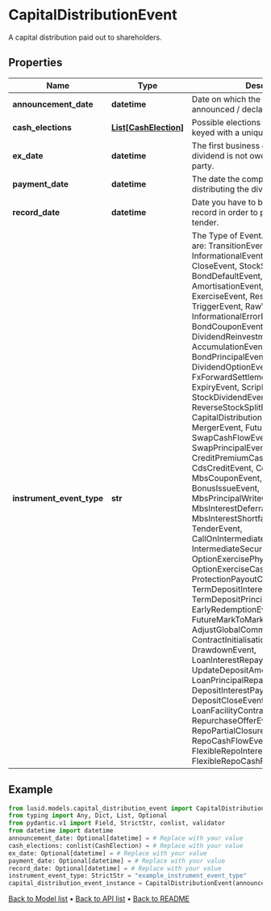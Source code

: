 # CapitalDistributionEvent

A capital distribution paid out to shareholders.
## Properties
Name | Type | Description | Notes
------------ | ------------- | ------------- | -------------
**announcement_date** | **datetime** | Date on which the dividend was announced / declared. | [optional] 
**cash_elections** | [**List[CashElection]**](CashElection.md) | Possible elections for this event, each keyed with a unique identifier. | 
**ex_date** | **datetime** | The first business day on which the dividend is not owed to the buying party. | [optional] 
**payment_date** | **datetime** | The date the company begins distributing the dividend. | [optional] 
**record_date** | **datetime** | Date you have to be the holder of record in order to participate in the tender. | [optional] 
**instrument_event_type** | **str** | The Type of Event. The available values are: TransitionEvent, InformationalEvent, OpenEvent, CloseEvent, StockSplitEvent, BondDefaultEvent, CashDividendEvent, AmortisationEvent, CashFlowEvent, ExerciseEvent, ResetEvent, TriggerEvent, RawVendorEvent, InformationalErrorEvent, BondCouponEvent, DividendReinvestmentEvent, AccumulationEvent, BondPrincipalEvent, DividendOptionEvent, MaturityEvent, FxForwardSettlementEvent, ExpiryEvent, ScripDividendEvent, StockDividendEvent, ReverseStockSplitEvent, CapitalDistributionEvent, SpinOffEvent, MergerEvent, FutureExpiryEvent, SwapCashFlowEvent, SwapPrincipalEvent, CreditPremiumCashFlowEvent, CdsCreditEvent, CdxCreditEvent, MbsCouponEvent, MbsPrincipalEvent, BonusIssueEvent, MbsPrincipalWriteOffEvent, MbsInterestDeferralEvent, MbsInterestShortfallEvent, TenderEvent, CallOnIntermediateSecuritiesEvent, IntermediateSecuritiesDistributionEvent, OptionExercisePhysicalEvent, OptionExerciseCashEvent, ProtectionPayoutCashFlowEvent, TermDepositInterestEvent, TermDepositPrincipalEvent, EarlyRedemptionEvent, FutureMarkToMarketEvent, AdjustGlobalCommitmentEvent, ContractInitialisationEvent, DrawdownEvent, LoanInterestRepaymentEvent, UpdateDepositAmountEvent, LoanPrincipalRepaymentEvent, DepositInterestPaymentEvent, DepositCloseEvent, LoanFacilityContractRolloverEvent, RepurchaseOfferEvent, RepoPartialClosureEvent, RepoCashFlowEvent, FlexibleRepoInterestPaymentEvent, FlexibleRepoCashFlowEvent | 
## Example

```python
from lusid.models.capital_distribution_event import CapitalDistributionEvent
from typing import Any, Dict, List, Optional
from pydantic.v1 import Field, StrictStr, conlist, validator
from datetime import datetime
announcement_date: Optional[datetime] = # Replace with your value
cash_elections: conlist(CashElection) = # Replace with your value
ex_date: Optional[datetime] = # Replace with your value
payment_date: Optional[datetime] = # Replace with your value
record_date: Optional[datetime] = # Replace with your value
instrument_event_type: StrictStr = "example_instrument_event_type"
capital_distribution_event_instance = CapitalDistributionEvent(announcement_date=announcement_date, cash_elections=cash_elections, ex_date=ex_date, payment_date=payment_date, record_date=record_date, instrument_event_type=instrument_event_type)

```

[Back to Model list](../README.md#documentation-for-models) &#8226; [Back to API list](../README.md#documentation-for-api-endpoints) &#8226; [Back to README](../README.md)

